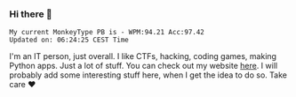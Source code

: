 ### Hi there 👋
<!-- PB START -->
```
My current MonkeyType PB is - WPM:94.21 Acc:97.42
Updated on: 06:24:25 CEST Time
```
<!-- PB END -->
I'm an IT person, just overall. I like CTFs, hacking, coding games, making Python apps. Just a lot of stuff.
You can check out my website [here](https://skill3472.github.io/).
I will probably add some interesting stuff here, when I get the idea to do so. Take care ❤️
